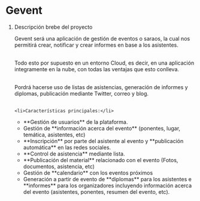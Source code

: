Gevent
=======
<ol> 
	<li>Descripción brebe del proyecto</li>

Gevent será una aplicación de gestión de eventos o saraos, la cual nos permitirá crear, notificar y crear informes en base a los asistentes. 
<br><br>

Todo esto por supuesto en un entorno Cloud, es decir, en una aplicación integramente en la nube, con todas las ventajas que esto conlleva.
<br><br>

Pordrá hacerse uso de listas de asistencias, generación de informes y diplomas, publicación mediante Twitter, correo y blog. 
<br><br>

	<li>Características principales:</li>
<ul>
	<li>**Gestión de usuarios** de la plataforma.</li>
	<li>Gestión de **información acerca del evento** (ponentes, lugar, temática, asistentes, etc)</li>
	<li>**Inscripción** por parte del asistente al evento y **publicación automática** en las redes sociales.</li>
	<li>**Control de asistencia** mediante lista.</li>
	<li>**Publicación del material** relacionado con el evento (Fotos, documentos, asistencia, etc)</li>
	<li>Gestión de **calendario** con los eventos próximos</li>
	<li>Generación a partir de evento de **diplomas** para los asistentes e **informes** para los organizadores incluyendo información acerca del evento (asistentes, ponentes, resumen del evento, etc).</li>
</ul>
</ol>